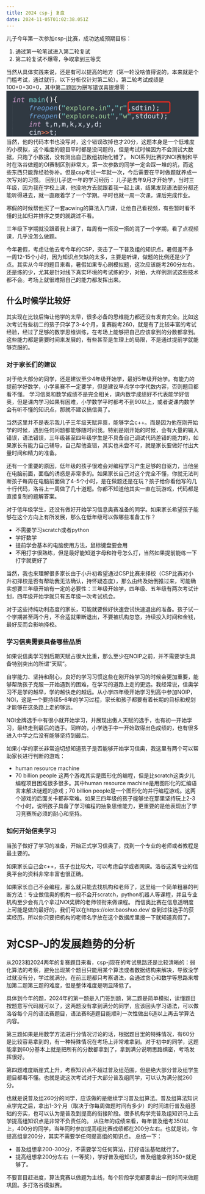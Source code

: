 ```yaml
---
title: 2024 csp-j 复盘
date: 2024-11-05T01:02:38.051Z
---
```



儿子今年第一次参加csp-j比赛，成功达成预期目标：
1. 通过第一轮笔试进入第二轮复试
2. 第二轮复试不爆零，争取拿到三等奖

当然从具体实践来说，还是有可以提高的地方（第一轮没啥值得说的，本来就是个门槛考试，通过就行，以下分析仅针对第二轮）。第二轮考试成绩是100+0+30+0，其中第二题因为拼写错误喜提爆零：
![微信图片_20241105090208.jpg](https://github.com/justonehe/tinymind-blog/blob/main/assets/images/2024-11-05/1730768546068.jpg?raw=true)
当然，他的代码本书也没写对，这个错误改掉也才20分，这题本身是一个低难度的小模拟，这个难度的题目平时都是没问题的，但是考试时候因为不会测试大数据，只跑了小数据，没有测出自己数组初始化错了。
NOI系列比赛的NOI赛制和平时在洛谷做题的OI赛制区别非常大，第一次参数的同学一定会踩一堆的坑，而这些东西只能靠经验弥补。但是csp考试一年就一次，今后需要在平时做题就养成一次写对的习惯。
回到儿子这一年的学习经历：
儿子是去年9月才开始学，当时三年级，因为我在学校上课，他没地方去就跟着我一起上课，结果发现语法部分都还能听得进去，就一直跟着学了一个学期。平时也就一周一次课，课后完成作业。

寒假的时候帮他买了一套acwing的算法入门课，让他自己看视频，有些暂时看不懂的比如归并排序之类的就跳过不看。

三年级下学期就没跟着我上课了，每周有一搭没一搭的混了一个学期，看了点视频课，几乎没怎么做题。

今年暑假，考虑让他去考今年的CSP，突击了一下普及组的知识点。暑假差不多一周12-15个小时，因为知识点欠缺的太多，主要是听课，做题的比例还是少了点。其实从今年的题目来看，暑假如果专心刷模拟题，这次应该能考260分左右。还是练的少，尤其是针对线下真实环境的考试练的少，对拍，大样例测试这些技术都不会。考场上就很难把自己的能力都发挥出来。

## 什么时候学比较好

其实现在比较后悔让他学的太早，很多必备的思维能力都还没有发育完全。比如这次考试有些初二的孩子只学了3-4个月，复赛能考260，就是有了比较丰富的考试经验，经过了足够的数学思维训练，在考场上能够把自己应该拿到的分数都拿到。这些能力都是需要时间来发展的，有些甚至是生理上的局限，不是通过提前学就能够克服的。 
### 对于家长们的建议
对于绝大部分的同学，还是建议至少4年级开始学，最好5年级开始学。有能力的提前学好数学，小学奥赛不一定要学，但是建议早点学中学代数内容，否则题目都看不懂。 学习信奥和数学成绩不是完全相关，课内数学成绩好不代表能学好信奥，但是课内学习如果有困难，小学数学平时都考不到90以上，或者说课内数学会有听不懂的知识点，那就不建议搞信奥了。

当然这里并不是表示我儿子三年级天赋异禀，能够学会c++。而是因为他在刚开始学的时候，遇到任何问题都能够随时问我。特别是刚开始的时候，会有大量的输入错误，语法错误，三年级甚至四年级学生是不具备自己调试代码差错的能力的，如果家长有能力自己辅导，自己帮他查错，其实也未尝不可，就是家长要做好付出大量时间和精力的准备。

还有一个重要的原因，低年级的孩子很难会对编程学习产生足够的自驱力，当他坐在电脑前面，面临的诱惑是非常多的。如果家长自己对这个完全不懂，你就无法判断孩子每周在电脑前面做了4-5个小时，是在做题还是在玩？孩子给你看他写的几十行代码，洛谷上一周做了几十道题。你都不知道他其实一直在玩游戏，代码都是直接复制的题解答案。

对于低年级学生，还没有做好开始学习信息奥赛准备的同学。如果家长希望孩子能够在这个方向上有所发展，那么在低年级可以做哪些准备工作？
- 不需要学习scratch或者python
- 学好数学
- 提前学会基本的电脑使用方法，鼠标键盘要会用
- 不用打字很熟练，但是最好能知道字母和符号怎么打，当然如果提前能练一下打字就更好了

当然，我也来理解很多家长由于小升初希望通过CSP比赛来择校（CSP比赛对小升初择校是否有帮助我无法确认，持怀疑态度），那么由终及始倒推过来，可能确实想要三年级开始有一定的必要性：三年级开始学，四年级、五年级有两次考试计划，四年级开始学就只有五年级一次考试机会。

对于这些持纯功利态度的家长，可能就要做好快速尝试快速退出的准备。孩子试一个学期甚至两个月，不合适就果断退出，不要被机构忽悠，持续投入时间和金钱，最好反而会影响择校。

### 学习信奥需要具备哪些品质

如果说信奥学习到后期天赋占很大比重，那么至少在NOIP之前，并不需要学生具备特别突出的所谓“天赋”。

自学能力、坚持和耐心，良好的学习习惯这些在刚开始学习的时候会更加重要，能够帮助孩子克服一开始遇到的困难，在学习的道路上走的更远。我经常说，信奥学习不是学的越早，学的越快走的越远。从小学四年级开始学习到高中参加NOIP，NOI，这是一个要持续5-6年的学习过程，家长和孩子都要有着长期的目标和规划才能够在这条路上走的够远。

NOI金牌选手中有很小就开始学习，并展现出傲人天赋的选手，也有初一开始学习，最终走到最后的选手。同样的，小学选手中一开始取得出色成绩的，也有很多进入中学之后没有能够坚持到最后。

如果小学的家长非常迫切想知道孩子是否能够开始学习信奥，我这里有两个可以帮助家长进行判断的游戏：
- human resource machine
- 70 billion people
这两个游戏其实是图形化的编程，但是比scratch这类少儿编程项目困难很多很多。其中human resource machine是用图形化的汇编语言来解决谜题的游戏；70 billion people是一个图形化的并行编程游戏。这两个游戏的后面关卡都非常难。如果三四年级的孩子能够坐在那里坚持玩上2-3个小时，说明孩子具备了学习编程的抽象思维能力，更重要的是他表现出了学习竞赛所必须的耐心和坚持。

### 如何开始信奥学习
当孩子做好了学习的准备，开始正式学习信奥了，找到一个专业的老师或者教程是最主要的。

如果家长自己会c++，孩子也比较大，可以考虑自学或者网课。洛谷这类专业的信奥平台的资料非常丰富也很正确。

如果家长自己不会编程，那么就只能去找机构和老师了，这里给一个简单粗暴的判断方法：专业做信奥的机构一般不会开scratch，python机器人等课程，并且专业机构至少会有几个拿过NOI奖牌的老师领衔来做课程。
而信奥比赛在信息透明度上可能是做的最好的，我们可以在https://oier.baoshuo.dev/ 查到过往选手的获奖经历。所以你只要把机构的老师名字放在这个数据库里搜一下就知道真假了。

# 对CSP-J的发展趋势的分析
从2023和2024两年的复赛题目来看，csp-j现在的考试思路还是比较清晰的：弱化算法的考察，避免出现某个题目只能用某个算法或者数据结构来解决，导致没学过就没有分，学过就满分。在前三题都只考察语法，会通过贪心和数学等思路来增加第二题第三题的难度，但是整体难度是明显降低了。

具体到今年的题，2024年的第一题是入门签到题，第二题是简单模拟，读懂题目按题意写代码就可以了，这两题没有拿到满分的同学，应该回头学习语法，可以做洛谷每个月的语法赛题目，语法赛8道题目能顺利一次性做出6道以上再去学算法内容。

第三题如果是用数学方法进行分情况讨论的话，根据题目里的特殊情况，有60分是比较容易拿到的，有一种特殊情况在考场上非常难拿到。对于初中的同学，这题能拿到60分基本上就是把所有的分数都拿到了，拿到满分说明思路缜密，考场发挥很好。

第四题难度断崖式上升，考察知识点不超过普及组范围，但是绝大部分普及组学生题目都看不懂。也就是说这次考试对于大部分普及组同学，可以认为满分就260分。

也就是说普及组260分的同学，应该做的是继续学习普及组算法。普及组算法知识点学完之后，拿出1-3个月（取决于你每周做题时间有多少）的时间进行普及组基础的夯实，也可以认为是普及到提高的衔接阶段。很多机构学完普及组知识马上去学提高组知识点是非常不负责任的。
从往年的成绩来看，每年普及组考350以上，400分的同学，当年同时参加提高组比赛成绩都在200分左右。也就是说，你提高组拿200分，其实不需要学任何提高组的知识点。
总结一下：
- 普及组想拿200-300分，不需要学习任何算法，打好语法基础就行了。
- 提高组想拿200分左右（一等奖），学好普及组知识，普及组能拿到350+就足够了。

不要盲目赶进度，算法竞赛以做题为主线，每个阶段学完都要拿出一段时间来做题巩固。多打洛谷模拟赛。